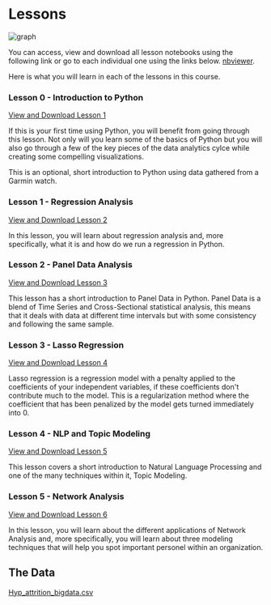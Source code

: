 # Lessons

![graph](https://cdn.dribbble.com/users/477862/screenshots/3289260/player-piano5.gif)


You can access, view and download all lesson notebooks using the following link or go to each individual one using the links below.
[nbviewer](https://nbviewer.jupyter.org/github/ramonprz01/people-analytics/tree/master/notebooks/).


Here is what you will learn in each of the lessons in this course.

### Lesson 0 - Introduction to Python

[View and Download Lesson 1](https://nbviewer.jupyter.org/github/ramonprz01/people-analytics/blob/master/notebooks/00_intro_python.ipynb)

If this is your first time using Python, you will benefit from going through this lesson. Not only will you learn some of the basics of Python but you will also go through a few of the key pieces of the data analytics cylce while creating some compelling visualizations.

This is an optional, short introduction to Python using data gathered from a Garmin watch.

### Lesson 1 - Regression Analysis

[View and Download Lesson 2](https://nbviewer.jupyter.org/github/ramonprz01/people-analytics/blob/master/notebooks/01_regression.ipynb)

In this lesson, you will learn about regression analysis and, more specifically, what it is and how do we run a regression in Python.

### Lesson 2 - Panel Data Analysis

[View and Download Lesson 3](https://nbviewer.jupyter.org/github/ramonprz01/people-analytics/blob/master/notebooks/02_panel_data.ipynb)

This lesson has a short introduction to Panel Data in Python. Panel Data is a blend of Time Series and Cross-Sectional statistical analysis, this means that it deals with data at different time intervals but with some consistency and following the same sample.


### Lesson 3 - Lasso Regression

[View and Download Lesson 4](https://nbviewer.jupyter.org/github/ramonprz01/people-analytics/blob/master/notebooks/03_lasso.ipynb)

Lasso regression is a regression model with a penalty applied to the coefficients of your independent variables, if these coefficients don't contribute much to the model. This is a regularization method where the coefficient that has been penalized by the model gets turned immediately into 0. 

### Lesson 4 - NLP and Topic Modeling

[View and Download Lesson 5](https://nbviewer.jupyter.org/github/ramonprz01/people-analytics/blob/master/notebooks/04_nlp_topic_modeling.ipynb)

This lesson covers a short introduction to Natural Language Processing and one of the many techniques within it, Topic Modeling.

### Lesson 5 - Network Analysis

[View and Download Lesson 6](https://nbviewer.jupyter.org/github/ramonprz01/people-analytics/blob/master/notebooks/05_network_analysis.ipynb)

In this lesson, you will learn about the different applications of Network Analysis and, more specifically, you will learn about three modeling techniques that will help you spot important personel within an organization.

## The Data


[Hyp_attrition_bigdata.csv](https://raw.githubusercontent.com/ramonprz01/people-analytics/master/notebooks/data/Hyp_attrition_bigdata.csv)